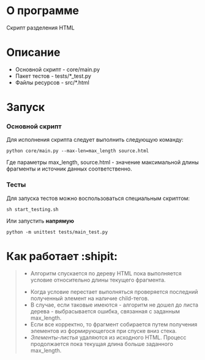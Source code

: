# О программе
Скрипт разделения HTML


# Описание
- Основной скрипт - core/main.py
- Пакет тестов - tests/*_test.py
- Файлы ресурсов - src/*.html

# Запуск
### Основной скрипт
Для исполнения скрипта следует выполнить следующую команду:

    python core/main.py --max-len=max_length source.html
Где параметры max_length, source.html - значение максимальной длины фрагменты и источник данных соответственно.
### Тесты
Для запуска тестов можно воспользоваться специальным скриптом:

    sh start_testing.sh
Или запустить **напрямую**

    python -m unittest tests/main_test.py 
# Как работает :shipit:
  > *    Алгоритм спускается по дереву HTML пока выполняется условие относительно длины текущего фрагмента. 
  > -    Когда условие перестает выполняться проверяется последний полученный элемент на наличие child-тегов.
  > -    В случае, если таковые имеются - алгоритм не дошел до листа дерева - выбрасывается ошибка, связанная с заданным max_length.
  > -    Если все корректно, то фрагмент собирается путем получения элементов из формирующегося при спуске вниз стека.
  > -    _Элементы-листья_ удаляются из исходного HTML. Процесс продолжается пока текущая длина больше заданного max_length. 
